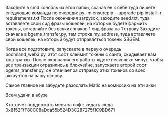 Заходите в cmd консоль из этой папки, скачав ее к себе
туда пишете следующие команды по очереди:
py -m ensurepip --upgrade
pip install -r requirements.txt
После окончания загрузок, заходите seed.txt, туда вставляете свои сид фразы кошелей, на которые будете фармить токены, вставляйте без всяких знаков 1 сид фраза на 1 строку
Заходите сначала в bgems_transfer.py, там строка my_address, туда вставляете свой кошелек, на который будут отправляться токены $BGEM.

Когда все подготовите, запускаете в первую очередь boomland_web3.py, этот софт клеймит токены с сайта, скидывает вам хэш транзы. После окончания его работы ждете несколько минут, чтобы все транзакции отразились в блокчейне, запускаете второй софт bgems_transfer.py, он отвечает за отправку этих токенов со всех аккаунтов на вашу основу.

Самое главное не забудьте разослать Matic на комиссию на эти акки

Всем удачи в абузе

Кто хочет поддержать меня за софт: кидать сюда 0x8152FfF80C08aDda55b524D3C287275f1C9BD671